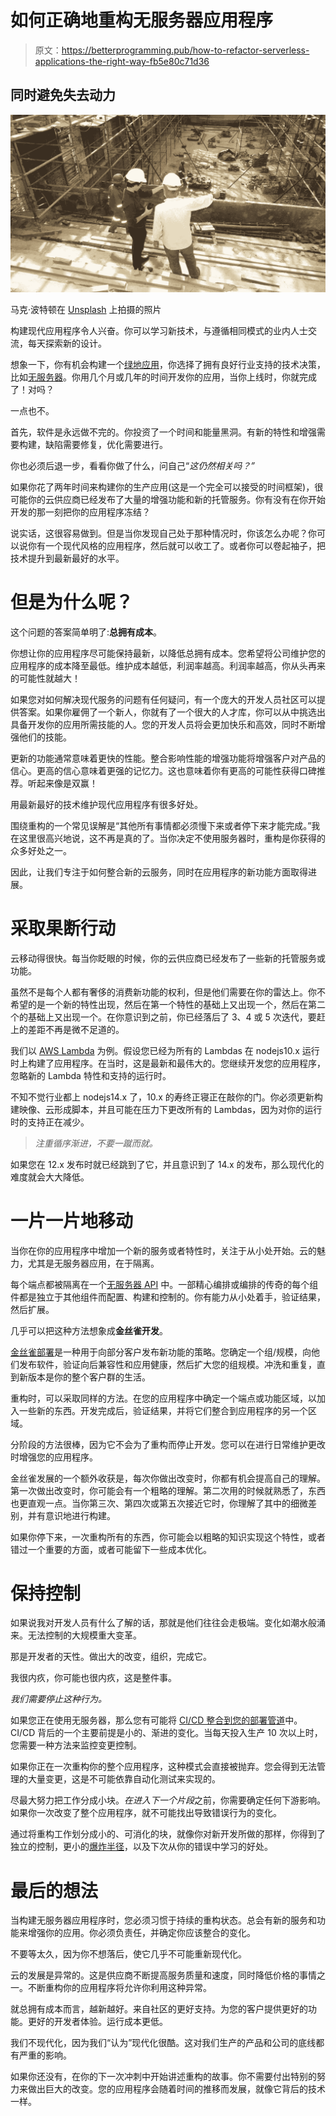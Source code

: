# 如何正确地重构无服务器应用程序

> 原文：<https://betterprogramming.pub/how-to-refactor-serverless-applications-the-right-way-fb5e80c71d36>

## 同时避免失去动力

![](img/238f183c6af24e6a1e1e952d42e1eda6.png)

马克·波特顿在 [Unsplash](https://unsplash.com/s/photos/construction?utm_source=unsplash&utm_medium=referral&utm_content=creditCopyText) 上拍摄的照片

构建现代应用程序令人兴奋。你可以学习新技术，与遵循相同模式的业内人士交流，每天探索新的设计。

想象一下，你有机会构建一个[绿地应用](/the-greenfield-paradox-why-is-building-a-new-app-so-easy-and-also-so-hard-b3cc58552ab)，你选择了拥有良好行业支持的技术决策，比如[无服务器](/7-aws-serverless-design-principles-for-solutions-architects-2be22717713b)。你用几个月或几年的时间开发你的应用，当你上线时，你就完成了！对吗？

一点也不。

首先，软件是永远做不完的。你投资了一个时间和能量黑洞。有新的特性和增强需要构建，缺陷需要修复，优化需要进行。

你也必须后退一步，看看你做了什么，问自己“*这仍然相关吗？”*

如果你花了两年时间来构建你的生产应用(这是一个完全可以接受的时间框架)，很可能你的云供应商已经发布了大量的增强功能和新的托管服务。你有没有在你开始开发的那一刻把你的应用程序冻结？

说实话，这很容易做到。但是当你发现自己处于那种情况时，你该怎么办呢？你可以说你有一个现代风格的应用程序，然后就可以收工了。或者你可以卷起袖子，把技术提升到最新最好的水平。

# 但是为什么呢？

这个问题的答案简单明了:**总拥有成本**。

你想让你的应用程序尽可能保持最新，以降低总拥有成本。您希望将公司维护您的应用程序的成本降至最低。维护成本越低，利润率越高。利润率越高，你从头再来的可能性就越大！

如果您对如何解决现代服务的问题有任何疑问，有一个庞大的开发人员社区可以提供答案。如果你雇佣了一个新人，你就有了一个很大的人才库，你可以从中挑选出具备开发你的应用所需技能的人。您的开发人员将会更加快乐和高效，同时不断增强他们的技能。

更新的功能通常意味着更快的性能。整合影响性能的增强功能将增强客户对产品的信心。更高的信心意味着更强的记忆力。这也意味着你有更高的可能性获得口碑推荐。听起来像是双赢！

用最新最好的技术维护现代应用程序有很多好处。

围绕重构的一个常见误解是“其他所有事情都必须慢下来或者停下来才能完成。”我在这里很高兴地说，这不再是真的了。当你决定不使用服务器时，重构是你获得的众多好处之一。

因此，让我们专注于如何整合新的云服务，同时在应用程序的新功能方面取得进展。

# 采取果断行动

云移动得很快。每当你眨眼的时候，你的云供应商已经发布了一些新的托管服务或功能。

虽然不是每个人都有奢侈的消费新功能的权利，但是他们需要在你的雷达上。你不希望的是一个新的特性出现，然后在第一个特性的基础上又出现一个，然后在第二个的基础上又出现一个。在你意识到之前，你已经落后了 3、4 或 5 次迭代，要赶上的差距不再是微不足道的。

我们以 [AWS Lambda](https://aws.amazon.com/lambda/) 为例。假设您已经为所有的 Lambdas 在 nodejs10.x 运行时上构建了应用程序。在当时，这是最新和最伟大的。您继续开发您的应用程序，忽略新的 Lambda 特性和支持的运行时。

不知不觉行业都上 nodejs14.x 了，10.x 的寿终正寝正在敲你的门。你必须更新构建映像、云形成脚本，并且可能在压力下更改所有的 Lambdas，因为对你的运行时的支持正在减少。

> *注重循序渐进，不要一蹴而就。*

如果您在 12.x 发布时就已经跳到了它，并且意识到了 14.x 的发布，那么现代化的难度就会大大降低。

# 一片一片地移动

当你在你的应用程序中增加一个新的服务或者特性时，关注于从小处开始。云的魅力，尤其是无服务器应用，在于隔离。

每个端点都被隔离在一个[无服务器 API](/power-tune-your-serverless-api-for-happy-customers-289e83e3938f) 中。一部精心编排或编排的传奇的每个组件都是独立于其他组件而配置、构建和控制的。你有能力从小处着手，验证结果，然后扩展。

几乎可以把这种方法想象成**金丝雀开发**。

[金丝雀部署](https://octopus.com/docs/deployments/patterns/canary-deployments)是一种用于向部分客户发布新功能的策略。您确定一个组/规模，向他们发布软件，验证向后兼容性和应用健康，然后扩大您的组规模。冲洗和重复，直到新版本是你的整个客户群的生活。

重构时，可以采取同样的方法。在您的应用程序中确定一个端点或功能区域，以加入一些新的东西。开发完成后，验证结果，并将它们整合到应用程序的另一个区域。

分阶段的方法很棒，因为它不会为了重构而停止开发。您可以在进行日常维护更改时增强您的应用程序。

金丝雀发展的一个额外收获是，每次你做出改变时，你都有机会提高自己的理解。第一次做出改变时，你可能会有一个粗略的理解。第二次用的时候就熟悉了，东西也更直观一点。当你第三次、第四次或第五次接近它时，你理解了其中的细微差别，并有意识地进行构建。

如果你停下来，一次重构所有的东西，你可能会以粗略的知识实现这个特性，或者错过一个重要的方面，或者可能留下一些成本优化。

# 保持控制

如果说我对开发人员有什么了解的话，那就是他们往往会走极端。变化如潮水般涌来。无法控制的大规模重大变革。

那是开发者的天性。做出大的改变，组织，完成它。

我很内疚，你可能也很内疚，这是整件事。

*我们需要停止这种行为。*

如果您正在使用无服务器，那么您有可能将 [CI/CD 整合到您的部署管道](/are-you-really-ready-for-ci-cd-9a8bf6d01b8a)中。CI/CD 背后的一个主要前提是小的、渐进的变化。当每天投入生产 10 次以上时，您需要一种方法来监控变更控制。

如果你正在一次重构你的整个应用程序，这种模式会直接被抛弃。您会得到无法管理的大量变更，这是不可能依靠自动化测试来实现的。

尽最大努力把工作分成小块。*在进入下一个片段*之前，你需要确定任何下游影响。如果你一次改变了整个应用程序，就不可能找出导致错误行为的变化。

通过将重构工作划分成小的、可消化的块，就像你对新开发所做的那样，你得到了独立的控制，更小的[爆炸半径](https://aws.amazon.com/getting-started/fundamentals-core-concepts/#Reliability)，以及下次从你的错误中学习的好处。

# 最后的想法

当构建无服务器应用程序时，您必须习惯于持续的重构状态。总会有新的服务和功能来增强你的应用。你必须负责任，并确定你应该整合的变化。

不要等太久，因为你不想落后，使它几乎不可能重新现代化。

云的发展是异常的。这是供应商不断提高服务质量和速度，同时降低价格的事情之一。不断重构你的应用程序将允许你利用这种异常。

就总拥有成本而言，越新越好。来自社区的更好支持。为您的客户提供更好的功能。更好的开发者体验。运行成本更低。

我们不现代化，因为我们“认为”现代化很酷。这对我们生产的产品和公司的底线都有严重的影响。

如果你还没有，在你的下一次冲刺中开始讲述重构的故事。你不需要付出特别的努力来做出巨大的改变。您的应用程序会随着时间的推移而发展，就像它背后的技术一样。